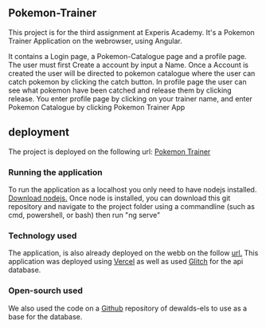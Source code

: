## Pokemon-Trainer

This project is for the third assignment at Experis Academy. It's a Pokemon Trainer Application on the webrowser, using Angular.

It contains a Login page, a Pokemon-Catalogue page and a profile page. The user must first Create a account by input a Name. Once a Account is created the user will be directed to pokemon catalogue where the user can catch pokemon by clicking the catch button. In profile page the user can see what pokemon have been catched and release them by clicking release.
You enter profile page by clicking on your trainer name, and enter Pokemon Catalogue by clicking Pokemon Trainer App

## deployment
The project is deployed on the following url: [Pokemon Trainer](https://ng-assignment-pokemon-trainer-2r5e4r2ch-otodekotto.vercel.app/login)

### Running the application
To run the application as a localhost you only need to have nodejs installed. [Download nodejs.](https://nodejs.org/en/)
Once node is installed, you can download this git repository and navigate to the project folder using a commandline (such as cmd, powershell, or bash)
then run "ng serve"

### Technology used
The application, is also already deployed on the webb on the follow [url.](https://ng-assignment-pokemon-trainer-2r5e4r2ch-otodekotto.vercel.app/login)
This application was deployed using [Vercel](https://vercel.com) as well as used [Glitch](https://glitch.com/) for the api database. 

### Open-sourch used
We also used the code on a [Github](https://github.com/dewald-els/noroff-assignment-api) repository of dewalds-els to use as a base for the database. 
